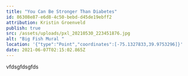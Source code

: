 ```yaml
---
title: "You Can Be Stronger Than Diabetes"
id: 86308e87-e6d8-4c50-bebd-d45de19ebff2
attribution: Kristin Groenveld
publish: true
src: /assets/uploads/pxl_20210530_223451876.jpg
alt: "Big Fish Mural "
location: '{"type":"Point","coordinates":[-75.1327833,39.9753296]}'
date: 2021-06-07T02:15:02.865Z
---
```

vfdsgfdsgfds